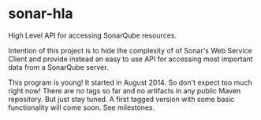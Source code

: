 sonar-hla
=========

High Level API for accessing SonarQube resources.

Intention of this project is to hide the complexity of of Sonar's Web Service Client
and provide instead an easy to use API for accessing most important data from a 
SonarQube server.

This program is young! It started in August 2014. So don't expect too much right now!
There are no tags so far and no artifacts in any public Maven repository. But just
stay tuned. A first tagged version with some basic functionality will come soon.
See milestones.

